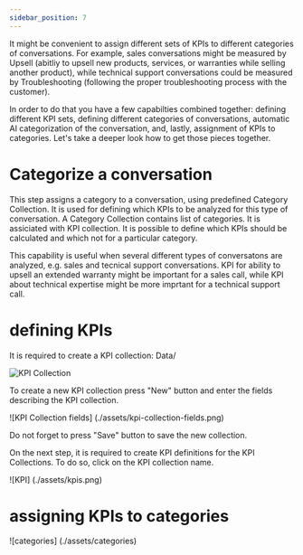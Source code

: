 ```yaml
---
sidebar_position: 7
---
```


It might be convenient to assign different sets of KPIs to different categories of conversations. For example, sales conversations might be measured by Upsell (abitliy to upsell new products, services, or warranties while selling another product), while technical support conversations could be measured by Troubleshooting (following the proper troubleshooting process with the customer).

In order to do that you have a few capabilties combined together: defining different KPI sets, defining different categories of conversations, automatic AI categorization of the conversation, and, lastly, assignment of KPIs to categories. Let's take a deeper look how to get those pieces together. 

# Categorize a conversation

This step assigns a category to a conversation, using predefined Category Collection. It is used for defining which KPIs to be analyzed for this type of conversation. A Category Collection contains list of categories. It is assiciated with KPI collection. It is possible to define which KPIs should be calculated and which not for a particular category.

This capability is useful when several different types of conversatons are analyzed, e.g. sales and tecnical support conversations. KPI for ability to upsell an extended warranty might be important for a sales call, while KPI about technical expertise might be more imprtant for a technical support call. 

# defining KPIs

It is required to create a KPI collection: Data/

![KPI Collection](./assets/kpi-collection-content.png)

To create a new KPI collection press "New" button and enter the fields describing the KPI collection. 

![KPI Collection fields] (./assets/kpi-collection-fields.png)

Do not forget to press "Save" button to save the new collection. 

On the next step, it is required to create KPI definitions for the KPI Collections. To do so, click on the KPI collection name.

![KPI] (./assets/kpis.png)

# assigning KPIs to categories

![categories] (./assets/categories)







